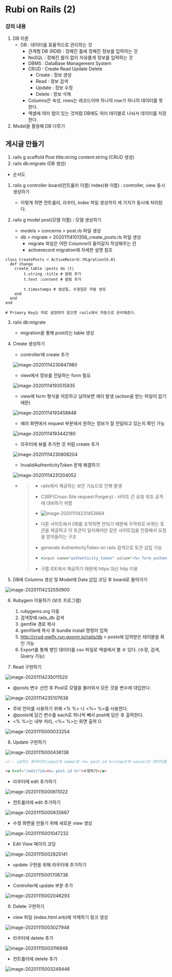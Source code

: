 # Rubi on Rails (2)



### 강의 내용

1. DB 이론
   * DB : 데이터를 효율적으로 관리하는 것
     * 관계형 DB (RDB) : 정해진 틀에 정해진 정보를 입력하는 것
     * NoSQL : 정해진 틀이 없이 자유롭게 정보를 입력하는 것
     * DBMS : DataBase Management System
     * CRUD : Create Read Update Delete
       * Create : 정보 생성
       * Read : 정보 검색
       * Update : 정보 수정
       * Delete : 정보 삭제
     * Columns은 속성, rows는 레코드이며 하나의 row가 하나의 데이터를 뜻한다.
     * 엑셀에 여러 탭이 있는 것처럼 DB에도 여러 테이블로 나눠서 데이터를 저장한다.
2. Model을 활용해 DB 다루기





## 게시글 만들기

1. rails g scaffold Post title:string content:string (CRUD 생성)
2. rails db:migrate (DB 생성)



* 순서도 

1. rails g controller board(컨트롤러 이름) index(뷰 이름) : controller, view 동시 생성하기
   *  이렇게 하면 컨트롤러, 라우터, index 파일 생성까지 세 가지가 동시에 처리된다.



2. rails g model post(모델 이름) : 모델 생성하기
   * models > concerns > post.rb 파일 생성
   * db > migrate > 20201114101356_create_posts.rb 파일 생성
     * migrate 파일은 어떤 Columns이 들어갈지 작성해주는 칸
     * activerecord migration에 자세한 설명 참조

```
class CreatePosts < ActiveRecord::Migration[6.0]
  def change
    create_table :posts do |t|
		t.string :title # 칼럼 추가 
      	t.text :content # 칼럼 추가 

		t.timestamps # 생성일, 수정일은 자동 생성
    end
  end
end

# Primary Key는 따로 설정하지 않으면 rails에서 자동으로 관리해준다.
```

3. rails db:migrate
   * migration을 통해 post라는 table 생성



4. Create 생성하기

   * controller에 create 추가

   ![image-20201114230847980](C:\Users\user\AppData\Roaming\Typora\typora-user-images\image-20201114230847980.png)

   

   * view에서 정보를 전달하는 form 필요

   ![image-20201114193515935](C:\Users\user\AppData\Roaming\Typora\typora-user-images\image-20201114193515935.png)

   

   * view에 form 형식을 저장하고 날려보면 에러 발생 (action을 받는 파일이 없기 때문)

   ![image-20201114193458848](C:\Users\user\AppData\Roaming\Typora\typora-user-images\image-20201114193458848.png)

   

   * 에러 화면에서 request 부분에서 원하는 정보가 잘 전달되고 있는지 확인 가능

   ![image-20201114193442180](C:\Users\user\AppData\Roaming\Typora\typora-user-images\image-20201114193442180.png)

   

   * 라우터에 뷰를 추가한 것 처럼 create 추가

   ![image-20201114230808204](C:\Users\user\AppData\Roaming\Typora\typora-user-images\image-20201114230808204.png)

   

   * InvalidAuthenticityToken 문제 해결하기

   ![image-20201114231204052](C:\Users\user\AppData\Roaming\Typora\typora-user-images\image-20201114231204052.png)

   

   * > * rails에서 제공하는 보안 기능으로 인해 발생
     >
     > * CSRF(Cross-Site request Forgery) : 사이트 간 요청 위조 공격에 대비하기 위함
     >
     > * ![image-20201114231453664](C:\Users\user\AppData\Roaming\Typora\typora-user-images\image-20201114231453664.png)
     >
     > * 다른 사이트에서 DB를 조작하면 안되기 때문에 무작위로 바뀌는 토큰을 제공하고 이 토큰이 일치해야만 같은 사이트임을 인증해서 요청을 받아들이는 구조
     >
     > * generate AuthenticityToken on rails 검색으로 토큰 삽입 가능
     >
     > * ```rb
     >   <input name="authenticity_token" value="<%= form_authenticity_token %>" type="hidden">
     >   ```
     >
     > * 구름 IDE에서 제공하기 때문에 https 대신 http 이용



5. DB에 Columns 생성 및 Model에 Data 삽입 코딩 후 board로 돌아가기

![image-20201114232550900](C:\Users\user\AppData\Roaming\Typora\typora-user-images\image-20201114232550900.png)



6. Rubygem 이용하기 (보조 프로그램)
   1. rubygems.org 이동
   2. 검색창에 rails_db 검색
   3. gemfile 경로 복사
   4. gemfile에 복사 후 bundle install 명령어 입력
   5. http://crud-ewlfx.run.goorm.io/rails/db > posts에 입력받은 테이블을 확인 가능
   6. Export를 통해 쌓인 데이터를 csv 파일로 엑셀에서 볼 수 있다. (수정, 검색, Query 가능)



7. Read 구현하기

![image-20201114235011520](C:\Users\user\AppData\Roaming\Typora\typora-user-images\image-20201114235011520.png)

* @posts 변수 선언 후 Post로 모델을 불러와서 모든 것을 변수에 대입한다.



![image-20201114235107638](C:\Users\user\AppData\Roaming\Typora\typora-user-images\image-20201114235107638.png)

* 루비 언어를 사용하기 위해 <% %> 나 <%= %>를 사용한다.
* @posts에 담긴 변수를 each로 하나씩 빼서 post에 담은 후 출력한다.
* <% %>는 내부 처리, <%= %>는 화면 출력 O

![image-20201115000033254](C:\Users\user\AppData\Roaming\Typora\typora-user-images\image-20201115000033254.png)



8. Update 구현하기

![image-20201115000436138](C:\Users\user\AppData\Roaming\Typora\typora-user-images\image-20201115000436138.png)

```html
<!-- id라는 파라미터(input의 name)로 <%= post.id %>(input의 value)인 데이터를 전달 -->

<a href="/edit?id=<%= post.id %>">수정하기</a> 
```



* 라우터에 edit 추가하기

![image-20201115000611022](C:\Users\user\AppData\Roaming\Typora\typora-user-images\image-20201115000611022.png)



* 컨트롤러에 edit 추가하기

![image-20201115000835667](C:\Users\user\AppData\Roaming\Typora\typora-user-images\image-20201115000835667.png)



* 수정 화면을 만들기 위해 새로운 view 생성

![image-20201115001047232](C:\Users\user\AppData\Roaming\Typora\typora-user-images\image-20201115001047232.png)





* Edit View 페이지 코딩

![image-20201115002825141](C:\Users\user\AppData\Roaming\Typora\typora-user-images\image-20201115002825141.png)



* update 구현을 위해 라우터에 추가하기

![image-20201115001706738](C:\Users\user\AppData\Roaming\Typora\typora-user-images\image-20201115001706738.png)



* Controller에 update 부분 추가

![image-20201115002046293](C:\Users\user\AppData\Roaming\Typora\typora-user-images\image-20201115002046293.png)





9. Delete 구현하기

* view 파일 (index.html.erb)에 삭제하기 링크 생성

![image-20201115003027948](C:\Users\user\AppData\Roaming\Typora\typora-user-images\image-20201115003027948.png)



* 라우터에 delete 추가

![image-20201115003116948](C:\Users\user\AppData\Roaming\Typora\typora-user-images\image-20201115003116948.png)



* 컨트롤러에 delete 추가

![image-20201115003249446](C:\Users\user\AppData\Roaming\Typora\typora-user-images\image-20201115003249446.png)